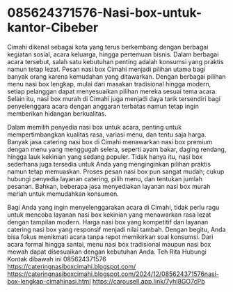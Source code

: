 # 085624371576-Nasi-box-untuk-kantor-Cibeber
Cimahi dikenal sebagai kota yang terus berkembang dengan berbagai kegiatan sosial, acara keluarga, hingga pertemuan bisnis. Dalam berbagai acara tersebut, salah satu kebutuhan penting adalah konsumsi yang praktis namun tetap lezat. Pesan nasi box Cimahi menjadi pilihan utama bagi banyak orang karena kemudahan yang ditawarkan. Dengan berbagai pilihan menu nasi box lengkap, mulai dari masakan tradisional hingga modern, setiap pelanggan dapat menyesuaikan pilihan mereka sesuai tema acara. Selain itu, nasi box murah di Cimahi juga menjadi daya tarik tersendiri bagi penyelenggara acara dengan anggaran terbatas namun tetap ingin memberikan hidangan berkualitas.  

Dalam memilih penyedia nasi box untuk acara, penting untuk mempertimbangkan kualitas rasa, variasi menu, dan tentu saja harga. Banyak jasa catering nasi box di Cimahi menawarkan nasi box premium dengan menu yang menggugah selera, seperti ayam bakar, daging rendang, hingga lauk kekinian yang sedang populer. Tidak hanya itu, nasi box sederhana juga tersedia untuk Anda yang menginginkan pilihan praktis namun tetap memuaskan. Proses pesan nasi box pun sangat mudah; cukup hubungi penyedia layanan catering, pilih menu, dan tentukan jumlah pesanan. Bahkan, beberapa jasa menyediakan layanan nasi box murah meriah untuk memudahkan konsumen.  

Bagi Anda yang ingin menyelenggarakan acara di Cimahi, tidak perlu ragu untuk mencoba layanan nasi box kekinian yang menawarkan rasa lezat dengan tampilan modern. Harga nasi box yang kompetitif dan layanan catering nasi box yang responsif menjadi nilai tambah. Dengan begitu, Anda bisa fokus menikmati acara tanpa repot memikirkan soal konsumsi. Dari acara formal hingga santai, menu nasi box tradisional maupun nasi box mewah dapat disesuaikan dengan kebutuhan Anda. 
Teh Rita
Hubungi Kontak dibawah ini
085624371576
https://cateringnasiboxcimahi.blogspot.com/
https://cateringnasiboxcimahi.blogspot.com/2024/12/085624371576nasi-box-lengkap-cimahinasi.html
https://carousell.app.link/7yhl8GO7cPb
